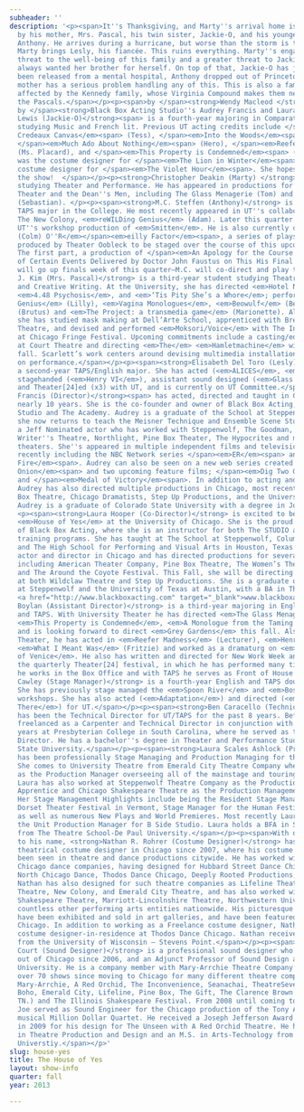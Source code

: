 ```yaml
---
subheader: ''
description: '<p><span>It''s Thanksgiving, and Marty''s arrival home is greatly anticipated
  by his mother, Mrs. Pascal, his twin sister, Jackie-O, and his younger brother,
  Anthony. He arrives during a hurricane, but worse than the storm is the fact that
  Marty brings Lesly, his fiancée. This ruins everything. Marty''s engagement is a
  threat to the well-being of this family and a greater threat to Jackie-O, who has
  always wanted her brother for herself. On top of that, Jackie-O has just recently
  been released from a mental hospital, Anthony dropped out of Princeton, and their
  mother has a serious problem handling any of this. This is also a family severely
  affected by the Kennedy family, whose Virginia Compound makes them neighbors with
  the Pascals.</span></p><p><span>by </span><strong>Wendy Macleod </strong><br/><span>co-directed
  by </span><strong>Black Box Acting Studio''s Audrey Francis and Laura Hooper</strong></p><p><strong>Lizzy
  Lewis (Jackie-O)</strong><span> is a fourth-year majoring in Comparative Literature,
  studying Music and French lit. Previous UT acting credits include </span><em>The
  Credeaux Canvas</em><span> (Tess), </span><em>Into the Woods</em><span> (Cinderella),
  </span><em>Much Ado About Nothing</em><span> (Hero), </span><em>Reefer Madness</em><span>
  (Ms. Placard), and </span><em>This Property is Condemned</em><span> (Willie). She
  was the costume designer for </span><em>The Lion in Winter</em><span> and the asst.
  costume designer for </span><em>The Violet Hour</em><span>. She hopes you enjoy
  the show!  </span></p><p><strong>Christopher Deakin (Marty) </strong>is a third-year
  studying Theater and Performance. He has appeared in productions for both University
  Theater and the Dean''s Men, including The Glass Menagerie (Tom) and Twelfth Night
  (Sebastian). </p><p><span><strong>M.C. Steffen (Anthony)</strong> is a third-year
  TAPS major in the College. He most recently appeared in UT''s collaboration with
  The New Colony, <em>reWILDing Genius</em> (Adam). Later this quarter he will direct
  UT''s workshop production of <em>Smitten</em>. He is also currently devising <em>The
  (Colm) O''R</em></span><em>eilly Factor</em><span>, a series of plays originally
  produced by Theater Oobleck to be staged over the course of this upcoming year.
  The first part, a production of </span><em>An Apology for the Course and Outcome
  of Certain Events Delivered by Doctor John Faustus on This His Final Evening</em><span>,
  will go up finals week of this quarter—M.C. will co-direct and play the title role.</span></p><p><span><strong>Scarlett
  J. Kim (Mrs. Pascal)</strong> is a third-year student studying Theatre, Visual Arts,
  and Creative Writing. At the University, she has directed <em>Hotel Nepenthe</em>,
  <em>4.48 Psychosis</em>, and <em>‘Tis Pity She’s a Whore</em>; performed in <em>reWILDing
  Genius</em> (Lilly), <em>Vagina Monologues</em>, <em>Beowulf</em> (Beowulf), <em>Coriolanus</em>
  (Brutus) and <em>The Project: a transmedia game</em> (Marionette). Also, recently
  she has studied mask making at Dell’Arte School, apprenticed with Bread and Puppet
  Theatre, and devised and performed <em>Moksori/Voice</em> with The Interpreters
  at Chicago Fringe Festival. Upcoming commitments include a casting/education internship
  at Court Theatre and directing <em>The</em> <em>Hamletmachine</em> with UT in the
  fall. Scarlett’s work centers around devising multimedia installations focusing
  on performance.</span></p><p><span><strong>Elisabeth Del Toro (Lesly)</strong> is
  a second-year TAPS/English major. She has acted (<em>ALICES</em>, <em>Drowsy Chaperone</em>),
  stagehanded (<em>Henry VI</em>), assistant sound designed (<em>Glass Menagerie</em>),
  and Theater[24]ed (x3) with UT, and is currently on UT Committee.</span></p> <p> </p><p><strong>Audrey
  Francis (Director)</strong><span> has acted, directed and taught in Chicago for
  nearly 10 years. She is the co-founder and owner of Black Box Acting, home of The
  Studio and The Academy. Audrey is a graduate of the School at Steppenwolf, where
  she now returns to teach the Meisner Technique and Ensemble Scene Study. She is
  a Jeff Nominated actor who has worked with Steppenwolf, The Goodman, Victory Gardens,
  Writer''s Theatre, Northlight, Pine Box Theater, The Hypocrites and many other Chicago
  theaters. She''s appeared in multiple independent films and television shows, most
  recently including the NBC Network series </span><em>ER</em><span> and </span><em>Chicago
  Fire</em><span>. Audrey can also be seen on a new web series created by </span><em>The
  Onion</em><span> and two upcoming feature films; </span><em>Dig Two Graves</em><span>
  and </span><em>Medal of Victory</em><span>. In addition to acting and teaching,
  Audrey has also directed multiple productions in Chicago, most recently with Pine
  Box Theatre, Chicago Dramatists, Step Up Productions, and the University of Chicago.
  Audrey is a graduate of Colorado State University with a degree in Journalism.</span></p>
  <p><span><strong>Laura Hooper (Co-Director)</strong> is excited to be directing
  <em>House of Yes</em> at the University of Chicago. She is the proud Owner and Co-Founder
  of Black Box Acting, where she is an instructor for both The STUDIO and The ACADEMY
  training programs. She has taught at The School at Steppenwolf, Columbia College,
  and The High School for Performing and Visual Arts in Houston, Texas. Laura is an
  actor and director in Chicago and has directed productions for several theatre companies,
  including American Theater Company, Pine Box Theatre, The Women’s Theatre Alliance,
  and The Around the Coyote Festival. This Fall, she will be directing productions
  at both Wildclaw Theatre and Step Up Productions. She is a graduate of the School
  at Steppenwolf and the University of Texas at Austin, with a BA in Theatre and Dance.
  <a href="http://www.blackboxacting.com" target="_blank">www.blackboxacting.com</a>.</span></p><p><span><strong>Éamon
  Boylan (Assistant Director)</strong> is a third-year majoring in English Literature
  and TAPS. With University Theater he has directed <em>The Glass Menagerie</em>,
  <em>This Property is Condemned</em>, <em>A Monologue from the Taming of the Shrew</em>,
  and is looking forward to direct <em>Grey Gardens</em> this fall. Also with University
  Theater, he has acted in <em>Reefer Madness</em> (Lecturer), <em>Henry VI</em> (Warwick),
  <em>What I Meant Was</em> (Fritzie) and worked as a dramaturg on <em>The Merchant
  of Venice</em>. He also has written and directed for New Work Week and co-curates
  the quarterly Theater[24] festival, in which he has performed many times. At Logan
  he works in the Box Office and with TAPS he serves as Front of House Manager North.</span></p><p><span>​</span><span><strong>Kathleen
  Cawley (Stage Manager)</strong> is a fourth-year English and TAPS double major.
  She has previously stage managed the <em>Spoon River</em> and <em>Boston Marriage</em>
  workshops. She has also acted (<em>Adaptation</em>) and directed (<em>Hello Out
  There</em>) for UT.</span></p><p><span><strong>Ben Caracello (Technical Director)</strong>
  has been the Technical Director for UT/TAPS for the past 8 years. Before that, he
  freelanced as a Carpenter and Technical Director in conjunction with spending two
  years at Presbyterian College in South Carolina, where he served as the Technical
  Director. He has a bachelor''s degree in Theater and Performance Studies from Illinois
  State University.</span></p><p><span><strong>Laura Scales Ashlock (Production Manager)</strong>
  has been professionally Stage Managing and Production Managing for the past 10 years.
  She comes to University Theatre from Emerald City Theatre Company where she served
  as the Production Manager overseeing all of the mainstage and touring productions.
  Laura has also worked at Steppenwolf Theatre Company as the Production Management
  Apprentice and Chicago Shakespeare Theatre as the Production Management Intern.
  Her Stage Management Highlights include being the Resident Stage Manager at the
  Dorset Theater Festival in Vermont, Stage Manager for the Human Festival in Chicago
  as well as numerous New Plays and World Premieres. Most recently Laura served as
  the Unit Production Manager for B Side Studio. Laura holds a BFA in Stage Management
  from The Theatre School-De Paul University.</span></p><p><span>With over 100 productions
  to his name, <strong>Nathan R. Rohrer (Costume Designer)</strong> has been a successful
  theatrical costume designer in Chicago since 2007, where his costume designs have
  been seen in theatre and dance productions citywide. He has worked with numerous
  Chicago dance companies, having designed for Hubbard Street Dance Chicago, River
  North Chicago Dance, Thodos Dance Chicago, Deeply Rooted Productions, and many others.
  Nathan has also designed for such theatre companies as Lifeline Theatre, Griffin
  Theatre, New Colony, and Emerald City Theatre, and has also worked with Chicago
  Shakespeare Theatre, Marriott-Lincolnshire Theatre, Northwestern University, and
  countless other performing arts entities nationwide. His picturesque costume renderings
  have been exhibited and sold in art galleries, and have been featured in Time Out
  Chicago. In addition to working as a Freelance costume designer, Nathan is currently
  costume designer-in-residence at Thodos Dance Chicago. Nathan received his B.A.
  from the University of Wisconsin – Stevens Point.</span></p><p><span><strong>Joe
  Court (Sound Designer)</strong> is a professional sound designer who has been based
  out of Chicago since 2006, and an Adjunct Professor of Sound Design at Ball State
  University. He is a company member with Mary-Arrchie Theatre Company. He has designed
  over 70 shows since moving to Chicago for many different theatre companies including
  Mary-Arrchie, A Red Orchid, The Inconvenience, Seanachai, TheatreSeven, Backstage,
  Boho, Emerald City, Lifeline, Pine Box, The Gift, The Clarence Brown Theatre (Knoxville,
  TN.) and The Illinois Shakespeare Festival. From 2008 until coming to Ball State
  Joe served as Sound Engineer for the Chicago production of the Tony Award winning
  musical Million Dollar Quartet. He received a Joseph Jefferson Award nomination
  in 2009 for his design for The Unseen with A Red Orchid Theatre. He holds a B.S.
  in Theatre Production and Design and an M.S. in Arts-Technology from Illinois State
  Universtiy.</span></p>'
slug: house-yes
title: The House of Yes
layout: show-info
quarter: fall
year: 2013

---
```

